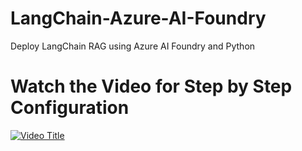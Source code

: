 # LangChain-Azure-AI-Foundry
Deploy LangChain RAG using Azure AI Foundry and Python

# Watch the Video for Step by Step Configuration

[![Video Title](https://img.youtube.com/vi/qXTE_AN6IqI/0.jpg)](https://www.youtube.com/watch?v=qXTE_AN6IqI)
